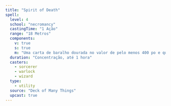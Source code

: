 ```yaml
---
title: "Spirit of Death"
spell:
  level: 4
  school: "necromancy"
  castingTime: "1 Ação"
  range: "18 Metros"
  components:
    v: true
    s: true
    m: "Uma carta de baralho dourada no valor de pelo menos 400 po e que retrata um avatar da morte"
  duration: "Concentração, até 1 hora"
  casters:
    - sorcerer
    - warlock
    - wizard
  type:
    - utility
  source: "Deck of Many Things"
  upcast: true
---
```

